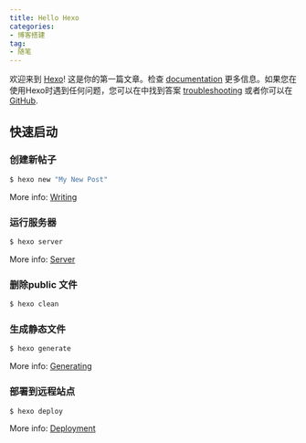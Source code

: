 ```yaml
---
title: Hello Hexo
categories: 
- 博客搭建
tag:
- 随笔
---
```


欢迎来到 [Hexo](https://hexo.io/)! 这是你的第一篇文章。检查 [documentation](https://hexo.io/docs/) 更多信息。如果您在使用Hexo时遇到任何问题，您可以在中找到答案 [troubleshooting](https://hexo.io/docs/troubleshooting.html)  或者你可以在[GitHub](https://github.com/hexojs/hexo/issues).

## 快速启动

### 创建新帖子

``` bash
$ hexo new "My New Post"
```

More info: [Writing](https://hexo.io/docs/writing.html)

### 运行服务器

``` bash
$ hexo server
```

More info: [Server](https://hexo.io/docs/server.html)

### 删除public 文件
``` bash
$ hexo clean
```

### 生成静态文件

``` bash
$ hexo generate
```

More info: [Generating](https://hexo.io/docs/generating.html)

### 部署到远程站点

``` bash
$ hexo deploy
```

More info: [Deployment](https://hexo.io/docs/one-command-deployment.html)
